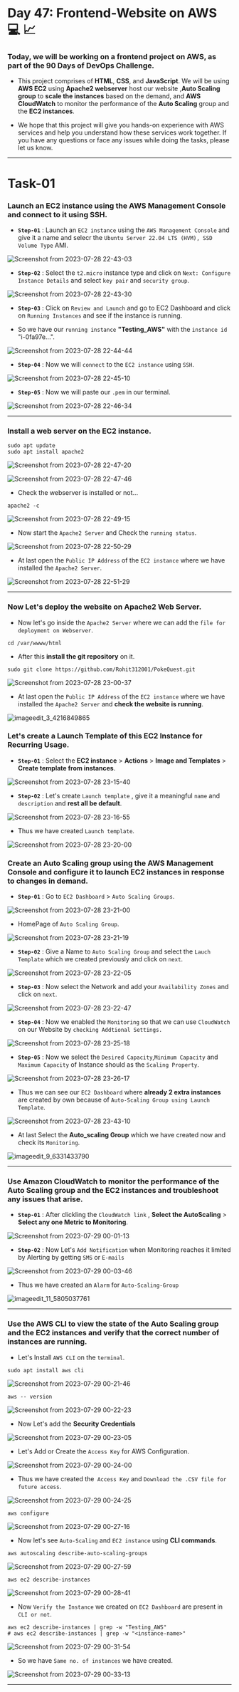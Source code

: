 # Day 47: Frontend-Website on AWS 💻 📈

### Today, we will be working on a frontend project on AWS, as part of the 90 Days of DevOps Challenge.

- This project comprises of **HTML**, **CSS**, and **JavaScript**. We will be using **AWS EC2** using **Apache2 webserver** host our website ,**Auto Scaling group** to **scale the instances** based on the demand, and **AWS CloudWatch** to monitor the performance of the **Auto Scaling** group and the **EC2 instances**.

- We hope that this project will give you hands-on experience with AWS services and help you understand how these services work together. If you have any questions or face any issues while doing the tasks, please let us know.

---

# Task-01

### Launch an EC2 instance using the AWS Management Console and connect to it using SSH.

- **`Step-01`** : Launch an `EC2 instance` using the `AWS Management Console` and give it a name and selecr the `Ubuntu Server 22.04 LTS (HVM), SSD Volume Type` AMI.

![Screenshot from 2023-07-28 22-43-03](https://github.com/Rohit312001/GitDemo/assets/76991475/2efe0487-a5c2-4cd2-b9e4-fc1ea22be7ef)

- **`Step-02`** : Select the `t2.micro` instance type and click on `Next: Configure Instance Details` and select `key pair` and `security group`.

![Screenshot from 2023-07-28 22-43-30](https://github.com/Rohit312001/GitDemo/assets/76991475/0cecce8e-3c71-4754-9a30-68e987fff2c0)

- **`Step-03`** : Click on `Review and Launch` and go to EC2 Dashboard and click on `Running Instances` and see if the instance is running.

- So we have our `running instance` **"Testing_AWS"** with the `instance id` "i-0fa97e...".

![Screenshot from 2023-07-28 22-44-44](https://github.com/Rohit312001/GitDemo/assets/76991475/0a76bb20-1fea-4f68-bac5-c6117920c21e)

- **`Step-04`** : Now we will `connect` to the `EC2 instance` using `SSH`.

![Screenshot from 2023-07-28 22-45-10](https://github.com/Rohit312001/GitDemo/assets/76991475/62031e45-3c43-473c-b900-c269fd3b7cbb)

- **`Step-05`** : Now we will paste our `.pem` in our terminal.

![Screenshot from 2023-07-28 22-46-34](https://github.com/Rohit312001/GitDemo/assets/76991475/42ec01cd-2b96-468a-9ed3-728de0d8808f)

---

### Install a web server on the EC2 instance.

```
sudo apt update
sudo apt install apache2
```

![Screenshot from 2023-07-28 22-47-20](https://github.com/Rohit312001/GitDemo/assets/76991475/60d553fb-5fb8-4bcb-a27f-87c6331d1b15)

![Screenshot from 2023-07-28 22-47-46](https://github.com/Rohit312001/GitDemo/assets/76991475/e3b65949-19f6-4b18-8984-2d7477087456)

- Check the webserver is installed or not...

```
apache2 -c
```

![Screenshot from 2023-07-28 22-49-15](https://github.com/Rohit312001/GitDemo/assets/76991475/f304599a-eafe-42a0-bf07-5735a09b3a4a)

- Now start the `Apache2 Server` and Check the `running status`.

![Screenshot from 2023-07-28 22-50-29](https://github.com/Rohit312001/GitDemo/assets/76991475/625bbe75-6d15-4057-b30d-10601c19dc0a)

- At last open the `Public IP Address` of the `EC2 instance` where we have installed the `Apache2 Server`.

![Screenshot from 2023-07-28 22-51-29](https://github.com/Rohit312001/GitDemo/assets/76991475/543ef901-7002-48cf-a2db-76e3aec01c37)

---

### Now Let's deploy the website on Apache2 Web Server.

- Now let's go inside the `Apache2 Server` where we can add the `file for deployment on Webserver`.

```
cd /var/wwww/html
```

- After this **install the git repository** on it.

```
sudo git clone https://github.com/Rohit312001/PokeQuest.git
```

![Screenshot from 2023-07-28 23-00-37](https://github.com/Rohit312001/GitDemo/assets/76991475/89ab7801-d027-4fb6-88e5-cb74249e2f0b)

- At last open the `Public IP Address` of the `EC2 instance` where we have installed the `Apache2 Server` and **check the website is running**.

![imageedit_3_4216849865](https://github.com/Rohit312001/GitDemo/assets/76991475/b6fb7e1f-d138-4a45-ae57-a53646291b78)

### Let's create a Launch Template of this EC2 Instance for Recurring Usage.

- **`Step-01`** : Select the **EC2 instance** > **Actions** > **Image and Templates** > **Create template from instances**.

![Screenshot from 2023-07-28 23-15-40](https://github.com/Rohit312001/GitDemo/assets/76991475/c0fd4ac3-a9d2-47cd-8182-a8c6a076379a)

- **`Step-02`** : Let's create `Launch template` , give it a meaningful `name` and `description` and **rest all be default**.

![Screenshot from 2023-07-28 23-16-55](https://github.com/Rohit312001/GitDemo/assets/76991475/f3535a8c-92e3-4fe9-a42b-047c57c471b2)

- Thus we have created `Launch template`.

![Screenshot from 2023-07-28 23-20-00](https://github.com/Rohit312001/GitDemo/assets/76991475/a6c924ef-6c1b-4673-99cb-05bbe665dc2c)

### Create an Auto Scaling group using the AWS Management Console and configure it to launch EC2 instances in response to changes in demand.

- **`Step-01`** : Go to `EC2 Dashboard` > `Auto Scaling Groups`.

![Screenshot from 2023-07-28 23-21-00](https://github.com/Rohit312001/GitDemo/assets/76991475/c7061606-14cf-4fa6-8ee8-a7693f10e65c)

- HomePage of `Auto Scaling Group`.

![Screenshot from 2023-07-28 23-21-19](https://github.com/Rohit312001/GitDemo/assets/76991475/f36452e4-6e5c-4e74-87de-7aa616743b90)

- **`Step-02`** : Give a Name to `Auto Scaling Group` and select the `Lauch Template` which we created previously and click on `next`.

![Screenshot from 2023-07-28 23-22-05](https://github.com/Rohit312001/GitDemo/assets/76991475/69ce8d09-f970-4c53-b005-9d7702f8716f)

- **`Step-03`** : Now select the Network and add your `Availability Zones` and click on `next`.

![Screenshot from 2023-07-28 23-22-47](https://github.com/Rohit312001/GitDemo/assets/76991475/be0cfbf4-b0dc-4f7d-a710-f3abf4b80fce)

- **`Step-04`** : Now we enabled the `Monitoring` so that we can use `CloudWatch` on our Website by `checking Addtional Settings.`

![Screenshot from 2023-07-28 23-25-18](https://github.com/Rohit312001/GitDemo/assets/76991475/d4c3f26c-0762-4ea4-acc7-18abfbf18a6f)

- **`Step-05`** : Now we select the `Desired Capacity`,`Minimum Capacity` and `Maximum Capacity` of Instance should as the `Scaling Property`.

![Screenshot from 2023-07-28 23-26-17](https://github.com/Rohit312001/GitDemo/assets/76991475/9160bcd4-3335-4aaa-a929-91e12eb91eda)

- Thus we can see our `EC2 Dashboard` where **already 2 extra instances** are created by own because of `Auto-Scaling Group using Launch Template`.

![Screenshot from 2023-07-28 23-43-10](https://github.com/Rohit312001/GitDemo/assets/76991475/24a8c451-c524-4f04-ba9f-4a04b78dc4d5)

- At last Select the **Auto_scaling Group** which we have created now and check its `Monitoring`.

![imageedit_9_6331433790](https://github.com/Rohit312001/GitDemo/assets/76991475/fa07c4cd-808d-4e46-999f-176d13ed9456)

---

### Use Amazon CloudWatch to monitor the performance of the Auto Scaling group and the EC2 instances and troubleshoot any issues that arise.

- **`Step-01`** : After clickling the `CloudWatch link` , **Select the AutoScaling** > **Select any one Metric to Monitoring**.

![Screenshot from 2023-07-29 00-01-13](https://github.com/Rohit312001/GitDemo/assets/76991475/d6446539-9609-475b-9d4f-0941d94a8db0)

- **`Step-02`** : Now Let's `Add Notification` when Monitoring reaches it limited by Alerting by getting `SMS` or `E-mails`

![Screenshot from 2023-07-29 00-03-46](https://github.com/Rohit312001/GitDemo/assets/76991475/0e28d54e-4105-4921-a058-85102f5a4e8c)

- Thus we have created an `Alarm` for `Auto-Scaling-Group`

![imageedit_11_5805037761](https://github.com/Rohit312001/GitDemo/assets/76991475/1c216381-5b6c-4502-862a-2c241f232af7)

---

### Use the AWS CLI to view the state of the Auto Scaling group and the EC2 instances and verify that the correct number of instances are running.

- Let's Install `AWS CLI` on the `terminal`.

```
sudo apt install aws cli
```

![Screenshot from 2023-07-29 00-21-46](https://github.com/Rohit312001/GitDemo/assets/76991475/6a2168f9-cb99-4158-9e95-19607b98db75)

```
aws -- version
```

![Screenshot from 2023-07-29 00-22-23](https://github.com/Rohit312001/GitDemo/assets/76991475/04e87ef5-87c0-4756-b9d5-e220f37792bf)

- Now Let's add the **Security Credentials**

![Screenshot from 2023-07-29 00-23-05](https://github.com/Rohit312001/GitDemo/assets/76991475/1b79f498-6fda-4c90-a21c-4c14620d535a)

- Let's Add or Create the `Access Key` for AWS Configuration.

![Screenshot from 2023-07-29 00-24-00](https://github.com/Rohit312001/GitDemo/assets/76991475/2880b9ed-c856-4308-a56c-70c5a0b75d7e)

- Thus we have created the` Access Key` and `Download the .CSV file for future access`.

![Screenshot from 2023-07-29 00-24-25](https://github.com/Rohit312001/GitDemo/assets/76991475/369f8583-af3d-4d97-b12b-f5719a06de30)

```
aws configure
```

![Screenshot from 2023-07-29 00-27-16](https://github.com/Rohit312001/GitDemo/assets/76991475/9890e799-aa05-4ba9-85cc-7dad44ea1a7b)

- Now let's see `Auto-Scaling` and `EC2 instance` using **CLI commands**.

```
aws autoscaling describe-auto-scaling-groups
```

![Screenshot from 2023-07-29 00-27-59](https://github.com/Rohit312001/GitDemo/assets/76991475/5e923de6-78a7-46f2-b9f1-d57ae209ef5c)

```
aws ec2 describe-instances
```

![Screenshot from 2023-07-29 00-28-41](https://github.com/Rohit312001/GitDemo/assets/76991475/39a09057-a2d0-4d99-9893-29304adfdad4)

- Now `Verify the Instance` we created on `EC2 Dashboard` are present in `CLI or not`.

```
aws ec2 describe-instances | grep -w "Testing_AWS"
# aws ec2 describe-instances | grep -w "<instance-name>"
```

![Screenshot from 2023-07-29 00-31-54](https://github.com/Rohit312001/GitDemo/assets/76991475/9b6f581e-a742-4c6e-8e5f-53a7c57f9eb6)

- So we have `Same no. of instances` we have created.

![Screenshot from 2023-07-29 00-33-13](https://github.com/Rohit312001/GitDemo/assets/76991475/58c07e57-dda1-4aba-a8c3-83b750484ec9)

---
